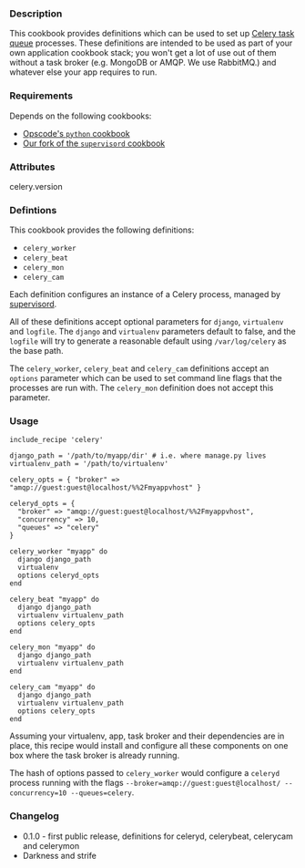 ### Description

This cookbook provides definitions which can be used to set up [Celery task queue](http://www.celeryproject.org) processes. These definitions are intended to be used as part of your own application cookbook stack; you won't get a lot of use out of them without a task broker (e.g. MongoDB or AMQP. We use RabbitMQ.) and whatever else your app requires to run.

### Requirements

Depends on the following cookbooks:

* [Opscode's `python` cookbook](http://community.opscode.com/cookbooks/python)
* [Our fork of the `supervisord` cookbook](https://github.com/needle-cookbooks/chef-supervisord/tree/needle)

### Attributes

celery.version

### Defintions

This cookbook provides the following definitions:

* `celery_worker`
* `celery_beat`
* `celery_mon`
* `celery_cam`

Each definition configures an instance of a Celery process, managed by [supervisord](http://supervisord.org).

All of these definitions accept optional parameters for `django`, `virtualenv` and `logfile`. The `django` and `virtualenv` parameters default to false, and the `logfile` will try to generate a reasonable default using `/var/log/celery` as the base path.

The `celery_worker`, `celery_beat` and `celery_cam` definitions accept an `options` parameter which can be used to set command line flags that the processes are run with. The `celery_mon` definition does not accept this parameter.

### Usage

```
include_recipe 'celery'

django_path = '/path/to/myapp/dir' # i.e. where manage.py lives
virtualenv_path = '/path/to/virtualenv'

celery_opts = { "broker" => "amqp://guest:guest@localhost/%%2Fmyappvhost" }

celeryd_opts = {
  "broker" => "amqp://guest:guest@localhost/%%2Fmyappvhost",
  "concurrency" => 10,
  "queues" => "celery"
}

celery_worker "myapp" do
  django django_path
  virtualenv
  options celeryd_opts
end

celery_beat "myapp" do
  django django_path
  virtualenv virtualenv_path
  options celery_opts
end

celery_mon "myapp" do
  django django_path
  virtualenv virtualenv_path
end

celery_cam "myapp" do
  django django_path
  virtualenv virtualenv_path
  options celery_opts
end

```
Assuming your virtualenv, app, task broker and their dependencies are in place, this recipe would install and configure all these components on one box where the task broker is already running. 

The hash of options passed to `celery_worker` would configure a `celeryd` process running with the flags `--broker=amqp://guest:guest@localhost/ --concurrency=10 --queues=celery`.

### Changelog

* 0.1.0 - first public release, definitions for celeryd, celerybeat, celerycam and celerymon
* Darkness and strife
